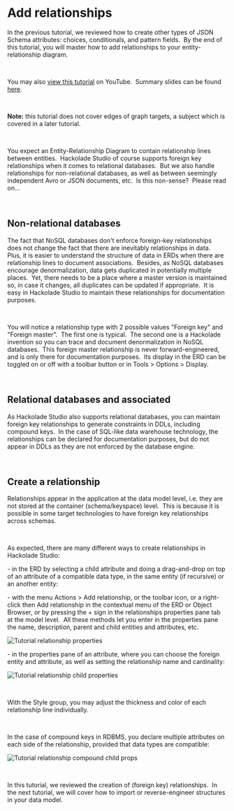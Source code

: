 # Add relationships

In the previous tutorial, we reviewed how to create other types of JSON Schema attributes: choices, conditionals, and pattern fields.&nbsp; By the end of this tutorial, you will master how to add relationships to your entity-relationship diagram.

&nbsp;

You may also [view this tutorial](<https://youtu.be/69zREhcCYuc> "target=\"\_blank\"") on YouTube.&nbsp; Summary slides can be found [here](<https://www.slideshare.net/PascalDesmarets1/hackolade-tutorial-part-7-add-relationshipspdf> "target=\"\_blank\"").

&nbsp;

**Note:** this tutorial does not cover edges of graph targets, a subject which is covered in a later tutorial.

&nbsp;

You expect an Entity-Relationship Diagram to contain relationship lines between entities.&nbsp; Hackolade Studio of course supports foreign key relationships when it comes to relational databases.&nbsp; But we also handle relationships for non-relational databases, as well as between seemingly independent Avro or JSON documents, etc.&nbsp; Is this non-sense?&nbsp; Please read on...

&nbsp;

## Non-relational databases

The fact that NoSQL databases don't enforce foreign-key relationships does not change the fact that there are inevitably relationships in data.&nbsp; Plus, it is easier to understand the structure of data in ERDs when there are relationship lines to document associations.&nbsp; Besides, as NoSQL databases encourage denormalization, data gets duplicated in potentially multiple places.&nbsp; Yet, there needs to be a place where a master version is maintained so, in case it changes, all duplicates can be updated if appropriate.&nbsp; It is easy in Hackolade Studio to maintain these relationships for documentation purposes.

&nbsp;

You will notice a relationship type with 2 possible values "Foreign key" and "Foreign master".&nbsp; The first one is typical.&nbsp; The second one is a Hackolade invention so you can trace and document denormalization in NoSQL databases.&nbsp; This foreign master relationship is never forward-engineered, and is only there for documentation purposes.&nbsp; Its display in the ERD can be toggled on or off with a toolbar button or in Tools \> Options \> Display.

&nbsp;

## Relational databases and associated

As Hackolade Studio also supports relational databases, you can maintain foreign key relationships to generate constraints in DDLs, including compound keys.&nbsp; In the case of SQL-like data warehouse technology, the relationships can be declared for documentation purposes, but do not appear in DDLs as they are not enforced by the database engine.

&nbsp;

## Create a relationship

Relationships appear in the application at the data model level, i.e. they are not stored at the container (schema/keyspace) level.&nbsp; This is because it is possible in some target technologies to have foreign key relationships across schemas.&nbsp;

&nbsp;

As expected, there are many different ways to create relationships in Hackolade Studio:

\- in the ERD by selecting a child attribute and doing a drag-and-drop on top of an attribute of a compatible data type, in the same entity (if recursive) or an another entity:

\- with the menu Actions \> Add relationship, or the toolbar icon, or a right-click then Add relationship in the contextual menu of the ERD or Object Browser, or by pressing the + sign in the relationships properties pane tab at the model level.&nbsp; All these methods let you enter in the properties pane the name, description, parent and child entities and attributes, etc.

![Tutorial relationship properties](<lib/Tutorial relationship properties.png>)

\- in the properties pane of an attribute, where you can choose the foreign entity and attribute, as well as setting the relationship name and cardinality:

![Tutorial relationship child properties](<lib/Tutorial relationship child properties.png>)

&nbsp;

With the Style group, you may adjust the thickness and color of each relationship line individually.

&nbsp;

In the case of compound keys in RDBMS, you declare multiple attributes on each side of the relationship, provided that data types are compatible:

![Tutorial relationship compound child props](<lib/Tutorial relationship compound child props.png>)

&nbsp;

In this tutorial, we reviewed the creation of (foreign key) relationships.&nbsp; In the next tutorial, we will cover how to import or reverse-engineer structures in your data model.

